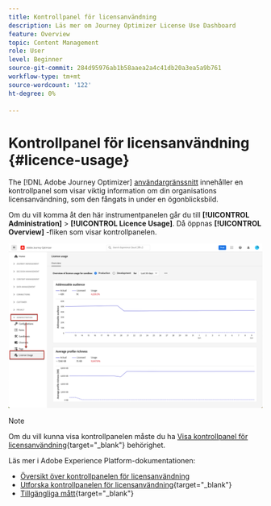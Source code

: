 ```yaml
---
title: Kontrollpanel för licensanvändning
description: Läs mer om Journey Optimizer License Use Dashboard
feature: Overview
topic: Content Management
role: User
level: Beginner
source-git-commit: 284d95976ab1b58aaea2a4c41db20a3ea5a9b761
workflow-type: tm+mt
source-wordcount: '122'
ht-degree: 0%

---
```


# Kontrollpanel för licensanvändning {#licence-usage}

The [!DNL Adobe Journey Optimizer] [användargränssnitt](user-interface.md) innehåller en kontrollpanel som visar viktig information om din organisations licensanvändning, som den fångats in under en ögonblicksbild.

Om du vill komma åt den här instrumentpanelen går du till **[!UICONTROL Administration]** > **[!UICONTROL Licence Usage]**. Då öppnas **[!UICONTROL Overview]** -fliken som visar kontrollpanelen.

![](assets/licence-usage-dashboard.png)

>[!NOTE]
>
>Om du vill kunna visa kontrollpanelen måste du ha [Visa kontrollpanel för licensanvändning](https://experienceleague.adobe.com/docs/experience-platform/dashboards/permissions.html?lang=en#available-permissions){target=&quot;_blank&quot;} behörighet.

Läs mer i Adobe Experience Platform-dokumentationen:

* [Översikt över kontrollpanelen för licensanvändning](https://experienceleague.adobe.com/docs/experience-platform/dashboards/guides/license-usage.html)
* [Utforska kontrollpanelen för licensanvändning](https://experienceleague.adobe.com/docs/experience-platform/dashboards/guides/license-usage.html#exploring-the-license-usage-dashboard){target=&quot;_blank&quot;}
* [Tillgängliga mått](https://experienceleague.adobe.com/docs/experience-platform/dashboards/guides/license-usage.html#available-metrics){target=&quot;_blank&quot;}
